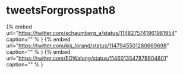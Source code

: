 # tweetsForgrosspath8

{% embed url="https://twitter.com/schaumberg_a/status/1148275741961981954"  caption="" % }
{% embed url="https://twitter.com/kis_lorand/status/1147945501280669698"  caption="" % }
{% embed url="https://twitter.com/EOWalong/status/1146013547878604801"  caption="" % }
